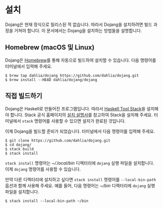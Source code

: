설치
====

Dojang은 현재 정식으로 릴리스된 적 없습니다.  따라서 Dojang을 설치하려면 빌드
과정을 거쳐야 합니다.  이 문서에서는 Dojang을 설치하는 방법들을 설명합니다.


Homebrew (macOS 및 Linux)
-------------------------

Dojang은 [Homebrew]를 통해 자동으로 빌드하여 설치할 수 있습니다.
다음 명령어를 터미널에서 입력해 주세요.

~~~~ console
$ brew tap dahlia/dojang https://github.com/dahlia/dojang.git
$ brew install --HEAD dahlia/dojang/dojang
~~~~

[Homebrew]: https://brew.sh/


직접 빌드하기
-------------

Dojang은 Haskell로 만들어진 프로그램입니다.  따라서 [Haskell Tool Stack]을
설치해야 합니다.  Stack 공식 홈페이지의 [설치 설명서][1]를 참고하여
Stack을 설치해 주세요.  터미널에서 `stack` 명령어를 사용할 수 있으면
설치가 완료된 것입니다.

이제 Dojang을 빌드할 준비가 되었습니다.  터미널에서 다음 명령어를 입력해 주세요.

~~~~ console
$ git clone https://github.com/dahlia/dojang.git
$ cd dojang/
$ stack build
$ stack install
~~~~

`stack install` 명령어는 *~/.local/bin* 디렉터리에 `dojang` 실행 파일을
설치합니다.  이제 `dojang` 명령어를 사용할 수 있습니다.

만약 다른 디렉터리에 설치하고 싶다면 `stack install` 명령어를 `--local-bin-path`
옵션과 함께 사용해 주세요.  예를 들어, 다음 명령어는 *~/bin* 디렉터리에 `dojang`
실행 파일을 설치합니다.

~~~~ console
$ stack install --local-bin-path ~/bin
~~~~

[Haskell Tool Stack]: https://haskellstack.org/
[1]: https://docs.haskellstack.org/en/stable/install_and_upgrade/
